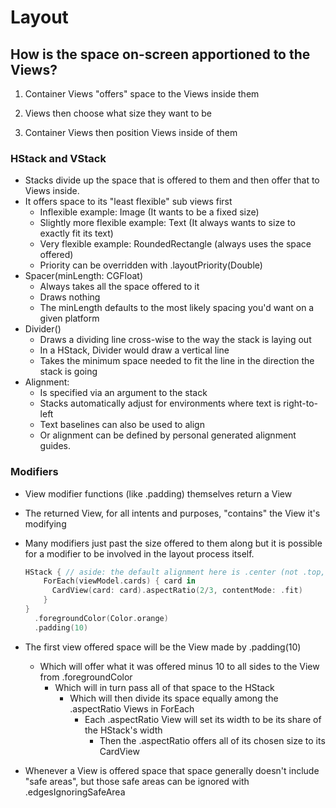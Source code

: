 # Layout

## How is the space on-screen apportioned to the Views?

1. Container Views "offers" space to the Views inside them

2. Views then choose what size they want to be

3. Container Views then position Views inside of them

   

### HStack and VStack

* Stacks divide up the space that is offered to them and then offer that to Views inside.
* It offers space to its "least flexible" sub views first
  * Inflexible example: Image (It wants to be a fixed size)
  * Slightly more flexible example: Text (It always wants to size to exactly fit its text)
  * Very flexible example: RoundedRectangle (always uses the space offered)
  * Priority can be overridden with .layoutPriority(Double)
* Spacer(minLength: CGFloat)
  * Always takes all the space offered to it
  * Draws nothing
  * The minLength defaults to the most likely spacing you'd want on a given platform
* Divider()
  * Draws a dividing line cross-wise to the way the stack is laying out
  * In a HStack, Divider would draw a vertical line
  * Takes the minimum space needed to fit the line in the direction the stack is going
* Alignment:
  * Is specified via an argument to the stack
  * Stacks automatically adjust for environments where text is right-to-left
  * Text baselines can also be used to align
  * Or alignment can be defined by personal generated alignment guides.



### Modifiers

* View modifier functions (like .padding) themselves return a View

* The returned View, for all intents and purposes, "contains" the View it's modifying

* Many modifiers just past the size offered to them along but it is possible for a modifier to be involved in the layout process itself. 

  ```swift
  HStack { // aside: the default alignment here is .center (not .top, for example)
      ForEach(viewModel.cards) { card in 
      	CardView(card: card).aspectRatio(2/3, contentMode: .fit) 
      } 
  } 
  	.foregroundColor(Color.orange) 
  	.padding(10)
  ```

* The first view offered space will be the View made by .padding(10)

  * Which will offer what it was offered minus 10 to all sides to the View from .foregroundColor
    * Which will in turn pass all of that space to the HStack
      * Which will then divide its space equally among the .aspectRatio Views in ForEach
        * Each .aspectRatio View will set its width to be its share of the HStack's width
          * Then the .aspectRatio offers all of its chosen size to its CardView

* Whenever a View is offered space that space generally doesn't include "safe areas", but those safe areas can be ignored with .edgesIgnoringSafeArea